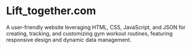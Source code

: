# Lift_together.com
A user-friendly website leveraging HTML, CSS, JavaScript, and JSON for creating, tracking, and customizing gym workout routines, featuring responsive design and dynamic data management.
